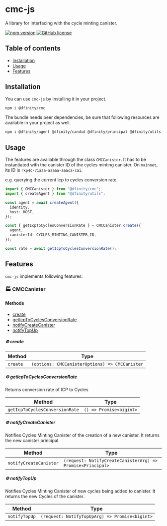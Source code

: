 # cmc-js

A library for interfacing with the cycle minting canister.

[![npm version](https://img.shields.io/npm/v/@dfinity/cmc.svg?logo=npm)](https://www.npmjs.com/package/@dfinity/cmc) [![GitHub license](https://img.shields.io/badge/license-Apache%202.0-blue.svg)](https://opensource.org/licenses/Apache-2.0)

## Table of contents

- [Installation](#installation)
- [Usage](#usage)
- [Features](#features)

## Installation

You can use `cmc-js` by installing it in your project.

```bash
npm i @dfinity/cmc
```

The bundle needs peer dependencies, be sure that following resources are available in your project as well.

```bash
npm i @dfinity/agent @dfinity/candid @dfinity/principal @dfinity/utils
```

## Usage

The features are available through the class `CMCCanister`. It has to be instantiated with the canister ID of the cycles minting canister. On `mainnet`, its ID is `rkp4c-7iaaa-aaaaa-aaaca-cai`.

e.g. querying the current Icp to cycles conversion rate.

```ts
import { CMCCanister } from "@dfinity/cmc";
import { createAgent } from "@dfinity/utils";

const agent = await createAgent({
  identity,
  host: HOST,
});

const { getIcpToCyclesConversionRate } = CMCCanister.create({
  agent,
  canisterId: CYCLES_MINTING_CANISTER_ID,
});

const rate = await getIcpToCyclesConversionRate();
```

## Features

`cmc-js` implements following features:

<!-- TSDOC_START -->

### :factory: CMCCanister



#### Methods

- [create](#gear-create)
- [getIcpToCyclesConversionRate](#gear-geticptocyclesconversionrate)
- [notifyCreateCanister](#gear-notifycreatecanister)
- [notifyTopUp](#gear-notifytopup)

##### :gear: create

| Method | Type |
| ---------- | ---------- |
| `create` | `(options: CMCCanisterOptions) => CMCCanister` |

##### :gear: getIcpToCyclesConversionRate

Returns conversion rate of ICP to Cycles

| Method | Type |
| ---------- | ---------- |
| `getIcpToCyclesConversionRate` | `() => Promise<bigint>` |

##### :gear: notifyCreateCanister

Notifies Cycles Minting Canister of the creation of a new canister.
It returns the new canister principal.

| Method | Type |
| ---------- | ---------- |
| `notifyCreateCanister` | `(request: NotifyCreateCanisterArg) => Promise<Principal>` |

##### :gear: notifyTopUp

Notifies Cycles Minting Canister of new cycles being added to canister.
It returns the new Cycles of the canister.

| Method | Type |
| ---------- | ---------- |
| `notifyTopUp` | `(request: NotifyTopUpArg) => Promise<bigint>` |


<!-- TSDOC_END -->
